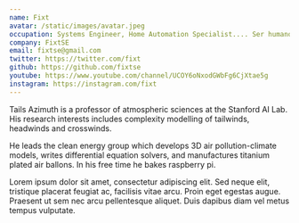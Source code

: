 ```yaml
---
name: Fixt
avatar: /static/images/avatar.jpeg
occupation: Systems Engineer, Home Automation Specialist.... Ser humano.
company: FixtSE
email: fixtse@gmail.com
twitter: https://twitter.com/fixt
github: https://github.com/fixtse
youtube: https://www.youtube.com/channel/UCOY6oNxodGWbFg6CjXtae5g
instagram: https://instagram.com/fixt
---
```


Tails Azimuth is a professor of atmospheric sciences at the Stanford AI Lab. His research interests includes complexity modelling of tailwinds, headwinds and crosswinds.

He leads the clean energy group which develops 3D air pollution-climate models, writes differential equation solvers, and manufactures titanium plated air ballons. In his free time he bakes raspberry pi.

Lorem ipsum dolor sit amet, consectetur adipiscing elit. Sed neque elit, tristique placerat feugiat ac, facilisis vitae arcu. Proin eget egestas augue. Praesent ut sem nec arcu pellentesque aliquet. Duis dapibus diam vel metus tempus vulputate.
